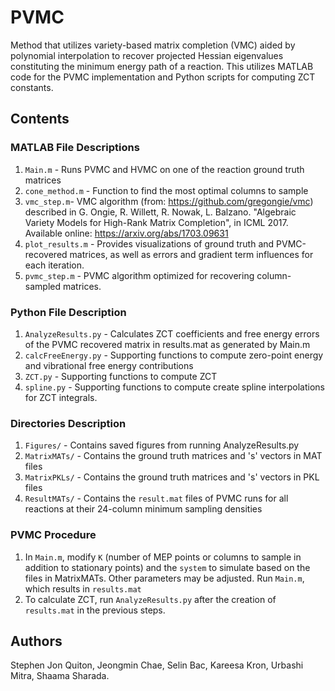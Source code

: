 # PVMC
Method that utilizes variety-based matrix completion (VMC) aided by polynomial interpolation to recover projected Hessian eigenvalues constituting the minimum energy path of a reaction. This utilizes MATLAB code for the PVMC implementation and Python scripts for computing ZCT constants. 

## Contents
### MATLAB File Descriptions
1. `Main.m` - Runs PVMC and HVMC on one of the reaction ground truth matrices
2. `cone_method.m` - Function to find the most optimal columns to sample
3. `vmc_step.m`- VMC algorithm (from: https://github.com/gregongie/vmc) described in G. Ongie, R. Willett, R. Nowak, L. Balzano. "Algebraic Variety Models for High-Rank Matrix Completion", in ICML 2017. Available online: https://arxiv.org/abs/1703.09631
4. `plot_results.m` - Provides visualizations of ground truth and PVMC-recovered matrices, as well as errors and gradient term influences for each iteration.
5. `pvmc_step.m` - PVMC algorithm optimized for recovering column-sampled matrices.

### Python File Description
1. `AnalyzeResults.py` - Calculates ZCT coefficients and free energy errors of the PVMC recovered matrix in results.mat as generated by Main.m
2. `calcFreeEnergy.py` - Supporting functions  to compute zero-point energy and vibrational free energy contributions
3. `ZCT.py` - Supporting functions  to compute ZCT
4. `spline.py` - Supporting functions to compute create spline interpolations for ZCT integrals.

### Directories Description
1. `Figures/` - Contains saved figures from running AnalyzeResults.py
2. `MatrixMATs/` - Contains the ground truth matrices and 's' vectors in MAT files
3. `MatrixPKLs/` - Contains the ground truth matrices and 's' vectors in PKL files
4. `ResultMATs/` - Contains the `result.mat` files of PVMC runs for all reactions at their 24-column minimum sampling densities 

### PVMC Procedure
1. In `Main.m`, modify `K` (number of MEP points or columns to sample in addition to stationary points) and the `system` to simulate based on the files in MatrixMATs. Other parameters may be adjusted. Run `Main.m`, which results in `results.mat`
2. To calculate ZCT, run `AnalyzeResults.py` after the creation of `results.mat` in the previous steps.

## Authors
Stephen Jon Quiton, Jeongmin Chae, Selin Bac, Kareesa Kron, Urbashi Mitra, Shaama Sharada. 
